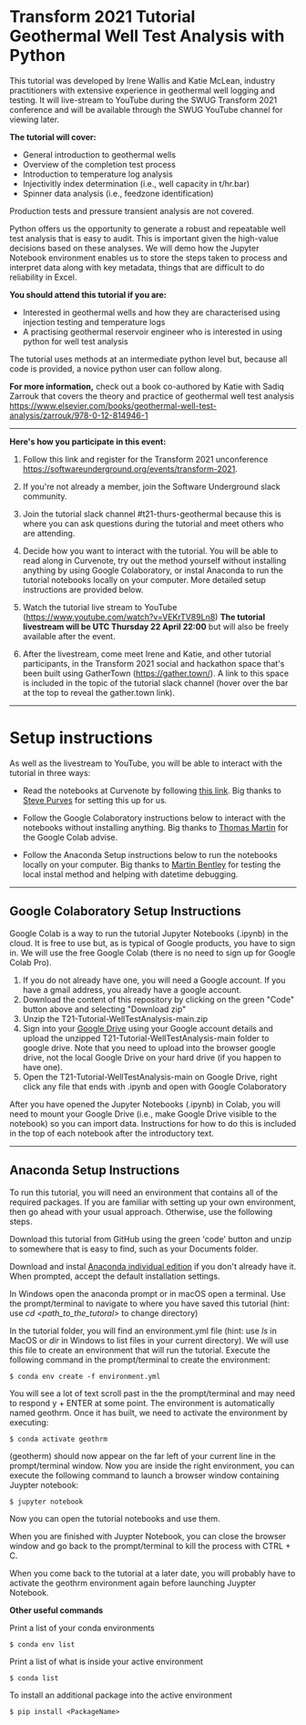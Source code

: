 # Transform 2021 Tutorial <br/>Geothermal Well Test Analysis with Python

This tutorial was developed by Irene Wallis and Katie McLean, industry practitioners with extensive experience in geothermal well logging and testing. It will live-stream to YouTube during the SWUG Transform 2021 conference and will be available through the SWUG YouTube channel for viewing later. 

**The tutorial will cover:** 
- General introduction to geothermal wells
- Overview of the completion test process 
- Introduction to temperature log analysis
- Injectivitly index determination (i.e., well capacity in t/hr.bar)
- Spinner data analysis (i.e., feedzone identification)

Production tests and pressure transient analysis are not covered. 

Python offers us the opportunity to generate a robust and repeatable well test analysis that is easy to audit. This is important given the high-value decisions based on these analyses.
We will demo how the Jupyter Notebook environment enables us to store the steps taken to process and interpret data along with key metadata, things that are difficult to do reliability in Excel.  

**You should attend this tutorial if you are:**
- Interested in geothermal wells and how they are characterised using injection testing and temperature logs
- A practising geothermal reservoir engineer who is interested in using python for well test analysis

The tutorial uses methods at an intermediate python level but, because all code is provided, a novice python user can follow along.    

**For more information,** check out a book co-authored by Katie with Sadiq Zarrouk that covers the theory and practice of geothermal well test analysis https://www.elsevier.com/books/geothermal-well-test-analysis/zarrouk/978-0-12-814946-1
 
***

**Here's how you participate in this event:**

1. Follow this link and register for the Transform 2021 unconference https://softwareunderground.org/events/transform-2021.

2. If you're not already a member, join the Software Underground slack community.

3. Join the tutorial slack channel #t21-thurs-geothermal because this is where you can ask questions during the tutorial and meet others who are attending.

4. Decide how you want to interact with the tutorial. You will be able to read along in Curvenote, try out the method yourself without installing anything by using Google Colaboratory, or instal Anaconda to run the tutorial notebooks locally on your computer. More detailed setup instructions are provided below.  

5. Watch the tutorial live stream to YouTube (https://www.youtube.com/watch?v=VEKrTV89Ln8) **The tutorial livestream will be UTC Thursday 22 April 22:00** but will also be freely available after the event. 

6. After the livestream, come meet Irene and Katie, and other tutorial participants, in the Transform 2021 social and hackathon space that's been built using GatherTown (https://gather.town/). A link to this space is included in the topic of the tutorial slack channel (hover over the bar at the top to reveal the gather.town link). 

***

# Setup instructions

As well as the livestream to YouTube, you will be able to interact with the tutorial in three ways:

- Read the notebooks at Curvenote by following [this link](https://curvenote.com/@swung/geothermal-well-test-analysis-transform-2021). Big thanks to [Steve Purves](https://github.com/stevejpurves) for setting this up for us.

- Follow the Google Colaboratory instructions below to interact with the notebooks without installing anything. Big thanks to [Thomas Martin](https://github.com/ThomasMGeo) for the Google Colab advise. 

- Follow the Anaconda Setup instructions below to run the notebooks locally on your computer. Big thanks to [Martin Bentley](https://github.com/mtb-za) for testing the local instal method and helping with datetime debugging. 


***
## Google Colaboratory Setup Instructions

Google Colab is a way to run the tutorial Jupyter Notebooks (.ipynb) in the cloud. It is free to use but, as is typical of Google products, you have to sign in. We will use the free Google Colab (there is no need to sign up for Google Colab Pro).

1. If you do not already have one, you will need a Google account. If you have a gmail address, you already have a google account.
2. Download the content of this repository by clicking on the green "Code" button above and selecting "Download zip"
3. Unzip the T21-Tutorial-WellTestAnalysis-main.zip 
4. Sign into your [Google Drive](http://www.drive.google.com/) using your Google account details and upload the unzipped T21-Tutorial-WellTestAnalysis-main folder to google drive. Note that you need to upload into the browser google drive, not the local Google Drive on your hard drive (if you happen to have one).
5. Open the T21-Tutorial-WellTestAnalysis-main on Google Drive, right click any file that ends with .ipynb and open with Google Colaboratory

After you have opened the Jupyter Notebooks (.ipynb) in Colab, you will need to mount your Google Drive (i.e., make Google Drive visible to the notebook) so you can import data. Instructions for how to do this is included in the top of each notebook after the introductory text. 

***
## Anaconda Setup Instructions
 
To run this tutorial, you will need an environment that contains all of the required packages. If you are familiar with setting up your own environment, then go ahead with your usual approach. Otherwise, use the following steps.

Download this tutorial from GitHub using the green 'code' button and unzip to somewhere that is easy to find, such as your Documents folder.
 
Download and instal [Anaconda individual edition](https://www.anaconda.com/products/individual) if you don't already have it. When prompted, accept the default installation settings.

In Windows open the anaconda prompt or in macOS open a terminal. Use the prompt/terminal to navigate to where you have saved this tutorial (hint: use _cd \<path_to_the_tutoral\>_ to change directory)
 
In the tutorial folder, you will find an environment.yml file (hint: use _ls_ in MacOS or _dir_ in Windows to list files in your current directory). We will use this file to create an environment that will run the tutorial. Execute the following command in the prompt/terminal to create the environment:
 
    $ conda env create -f environment.yml
 
You will see a lot of text scroll past in the the prompt/terminal and may need to respond y + ENTER at some point. The environment is automatically named geothrm. Once it has built, we need to activate the environment by executing:
 
    $ conda activate geothrm
 
\(geotherm\) should now appear on the far left of your current line in the prompt/terminal window. Now you are inside the right environment, you can execute the following command to launch a browser window containing Juypter notebook:
 
    $ jupyter notebook
 
Now you can open the tutorial notebooks and use them. 

When you are finished with Juypter Notebook, you can close the browser window and go back to the prompt/terminal to kill the process with CTRL + C.
 
When you come back to the tutorial at a later date, you will probably have to activate the geothrm environment again before launching Juypter Notebook.
 
**Other useful commands**
 
Print a list of your conda environments
  
    $ conda env list
 
Print a list of what is inside your active environment
  
    $ conda list

To install an additional package into the active environment

    $ pip install <PackageName>